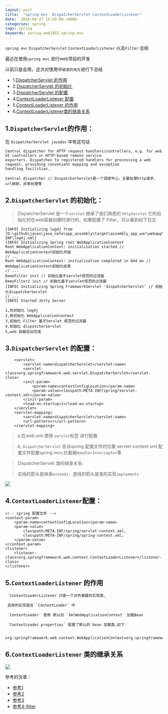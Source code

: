 ```yaml
---
layout: post
title:  "spring mvc  DispatcherServlet ContextLoaderListener"
date:  2016-09-27 15:50:00 +0800
categories: spring
tags: spring
keywords: spring,web1992,spring mvc
---
```


`spring mvc` `DispatcherServlet` `ContextLoaderListener` 以及`Filter` 总结
 
最近在使用`spring mvc` 进行web项目的开发

以前只是会用，这次对使用中`疑惑的地方`进行下总结


<!--more-->

- 1.[DispatcherServlet 的作用]()
- 2.[DispatcherServlet 的初始化]()
- 3.[DispatcherServlet 的配置]()
- 4.[ContextLoaderListener 配置]()
- 5.[ContextLoaderListener 的作用]()
- 6.[ContextLoaderListener类的继承关系]()

1.`DispatcherServlet`的作用：
----

在 `DispatcherServlet javadoc` 中有这句话

	Central dispatcher for HTTP request handlers/controllers, e.g. for web UI controllers or HTTP-based remote service
	exporters. Dispatches to registered handlers for processing a web request, providing convenient mapping and exception
	handling facilities.

	Central dispatcher // DispatcherServlet是一个调度中心，主要处理http请求，url映射，异常处理等
	


2.`DispatcherServlet` 的初始化：
---

> DispatcherServlet 是一个`servlet` 继承了我们熟悉的 `HttpServlet`
> 它的初始化时在web容器创建时进行的，如果配置了 Filter，可以看到如下日志

	[INFO] Initializing log4j from [D:\github\javas\java_note\app_assembly\target\assembly_app_war\webapp\WEB-INF\log4j.xml]
	[INFO] Initializing Spring root WebApplicationContext
	Root WebApplicationContext: initialization started // WebApplicationContext初始化开始
	// ...
	Root WebApplicationContext: initialization completed in 844 ms // WebApplicationContext初始化结束
	// ... 
	DemoFilter init // 初始化基于servlet规范的过滤器
	DemoFilter2 init // 初始化基于servlet规范的过滤器
    [INFO] Initializing Spring FrameworkServlet 'dispatcherServlet' // 初始化dispatcherServlet
	// ...
	[INFO] Started Jetty Server
	
	1,先初始化 log4j
	2,再初始化 WebApplicationContext
	3,初始化 Filter 基于Servlet 规范的过滤器
	4,初始化 dispatcherServlet 
	5,web 容器启动完成

3.`DispatcherServlet` 的配置：
---


		<servlet>
	        <servlet-name>dispatcherServlet</servlet-name>
	        <servlet-class>org.springframework.web.servlet.DispatcherServlet</servlet-class>
	        <init-param>
	            <param-name>contextConfigLocation</param-name>
	            <param-value>classpath:META-INF/spring/servlet-context.xml</param-value>
	        </init-param>
	        <load-on-startup>1</load-on-startup>
	    </servlet>
	    <servlet-mapping>
	        <servlet-name>dispatcherServlet</servlet-name>
	        <url-pattern>/</url-pattern>
	    </servlet-mapping>

		

> a,在web.xml 使用 `servlet`标签 进行配置

> b, `DispatcherServlet` 告诉spring 配置文件的位置
> servlet-context.xml 配置文件配置spring mcv,拦截器`HandlerInterceptor`等 

> DispatcherServlet 类的继承关系:
>
> 实线的箭头是继承`extends`，虚线的箭头是类的实现`implements`

![](https://i.imgur.com/h3o9bYP.jpg)



4.`ContextLoaderListener`配置：
---


	<!-- spring 配置文件 -->
	<context-param>
		<param-name>contextConfigLocation</param-name>
		<param-value>
			classpath:META-INF/spring/servlet-context.xml,
			classpath:META-INF/spring/spring-context.xml,
		</param-value>
	</context-param>
	<listener>
		<listener-class>org.springframework.web.context.ContextLoaderListener</listener-class>
	</listener>

5.`ContextLoaderListener` 的作用
---

	 `ContextLoaderListener`只是一个对外暴露的实现类，
	
	 具体的实现是在 `ContextLoader` 中
	
	 `ContextLoader` 使用 默认的 `XmlWebApplicationContext` 加载Bean
	
	 `ContextLoader.properties` 配置了默认的 bean 加载类,如下：

	 org.springframework.web.context.WebApplicationContext=org.springframework.web.context.support.XmlWebApplicationContext


6.`ContextLoaderListener` 类的继承关系
---

![](https://i.imgur.com/0mWshgN.jpg)



参考的文章：

- [参考1](http://blog.csdn.net/agileclipse/article/details/9014683)
- [参考2](http://www.cnblogs.com/JesseV/archive/2009/11/17/1605015.html)
- [参考3](http://www.cnblogs.com/hellojava/archive/2012/12/26/2833840.html)
- [参考4-filter](http://tianweili.github.io/blog/2015/01/26/java-filter/)



